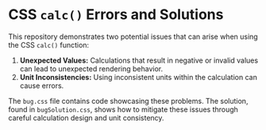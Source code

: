 # CSS `calc()` Errors and Solutions

This repository demonstrates two potential issues that can arise when using the CSS `calc()` function: 

1. **Unexpected Values:**  Calculations that result in negative or invalid values can lead to unexpected rendering behavior. 
2. **Unit Inconsistencies:** Using inconsistent units within the calculation can cause errors.

The `bug.css` file contains code showcasing these problems. The solution, found in `bugSolution.css`, shows how to mitigate these issues through careful calculation design and unit consistency.